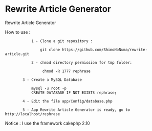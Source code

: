 # Rewrite Article Generator
Rewrite Article Generator

How to use :

	    		1 - Clone a git repository :

	        		git clone https://github.com/ShinoNoNuma/rewrite-article.git
                       
           	 	2 - chmod directory permission for tmp folder:
                
               	 	 chmod -R 1777 rephrase

			3 - Create a MySQL Database

			    mysql -u root -p
			    CREATE DATABASE IF NOT EXISTS rephrase;

			4 - Edit the file app/Config/database.php

			5 - App Rewrite Article Generator is ready, go to http://localhost/rephrase


Notice : I use the framework cakephp 2.10
